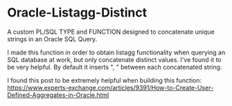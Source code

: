 # Oracle-Listagg-Distinct
A custom PL/SQL TYPE and FUNCTION designed to concatenate unique strings in an Oracle SQL Query.

I made this function in order to obtain listagg functionality when querying an SQL database at work, but only concatenate distinct values. I've found it to be very helpful. By default it inserts ", " between each concatenated string.

I found this post to be extremely helpful when building this function:
https://www.experts-exchange.com/articles/9391/How-to-Create-User-Defined-Aggregates-in-Oracle.html
